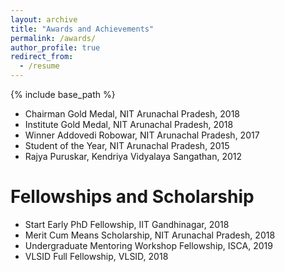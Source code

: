 ```yaml
---
layout: archive
title: "Awards and Achievements"
permalink: /awards/
author_profile: true
redirect_from:
  - /resume
---
```


{% include base_path %}

* Chairman Gold Medal, NIT Arunachal Pradesh, 2018
* Institute Gold Medal, NIT Arunachal Pradesh, 2018
* Winner Addovedi Robowar, NIT Arunachal Pradesh, 2017
* Student of the Year, NIT Arunachal Pradesh, 2015
* Rajya Puruskar, Kendriya Vidyalaya Sangathan, 2012

Fellowships and Scholarship
======
* Start Early PhD Fellowship, IIT Gandhinagar, 2018
* Merit Cum Means Scholarship, NIT Arunachal Pradesh, 2018
* Undergraduate Mentoring Workshop Fellowship, ISCA, 2019
* VLSID Full Fellowship, VLSID, 2018
